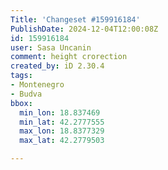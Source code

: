 ```yaml
---
Title: 'Changeset #159916184'
PublishDate: 2024-12-04T12:00:08Z
id: 159916184
user: Sasa Uncanin
comment: height crorection
created_by: iD 2.30.4
tags:
- Montenegro
- Budva
bbox:
  min_lon: 18.837469
  min_lat: 42.2777555
  max_lon: 18.8377329
  max_lat: 42.2779503

---
```

